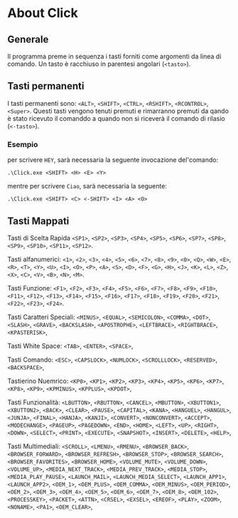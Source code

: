About Click
==========

## Generale
Il programma preme in sequenza i tasti forniti come argomenti da linea di comando. Un tasto è racchiuso in parentesi angolari (<code>\<tasto></code>).

## Tasti permanenti
I tasti permanenti sono: <code>\<ALT></code>, <code>\<SHIFT></code>, <code>\<CTRL></code>, <code>\<RSHIFT></code>, <code>\<RCONTROL></code>, <code>\<Super></code>.
Questi tasti vengono tenuti premuti e rimarranno premuti da qando è stato ricevuto il comanddo a quando non  si riceverà il comando di rilasio (<code>\<-tasto></code>).

### Esempio
per scrivere <code>HEY</code>, sarà necessaria la seguente invocazione del'comando:
```
.\Click.exe <SHIFT> <H> <E> <Y>
```
mentre per scrivere <code>Ciao</code>, sarà necessaria la seguente:
```
.\Click.exe <SHIFT> <C> <-SHIFT> <I> <A> <O>
```

## Tasti Mappati
Tasti di Scelta Rapida
<code>\<SP1></code>, <code>\<SP2></code>, <code>\<SP3></code>, <code>\<SP4></code>, <code>\<SP5></code>, <code>\<SP6></code>, <code>\<SP7></code>, <code>\<SP8></code>, <code>\<SP9></code>, <code>\<SP10></code>, <code>\<SP11></code>, <code>\<SP12></code>.

Tasti alfanumerici: <code>\<1></code>, <code>\<2></code>, <code>\<3></code>, <code>\<4></code>, <code>\<5></code>, <code>\<6></code>, <code>\<7></code>, <code>\<8></code>, <code>\<9></code>, <code>\<0></code>, <code>\<Q></code>, <code>\<W></code>, <code>\<E></code>, <code>\<R></code>, <code>\<T></code>, <code>\<Y></code>, <code>\<U></code>, <code>\<I></code>, <code>\<O></code>, <code>\<P></code>, <code>\<A></code>, <code>\<S></code>, <code>\<D></code>, <code>\<F></code>, <code>\<G></code>, <code>\<H></code>, <code>\<J></code>, <code>\<K></code>, <code>\<L></code>, <code>\<Z></code>, <code>\<X></code>, <code>\<C></code>, <code>\<V></code>, <code>\<B></code>, <code>\<N></code>, <code>\<M></code>.

Tasti Funzione: <code>\<F1></code>, <code>\<F2></code>, <code>\<F3></code>, <code>\<F4></code>, <code>\<F5></code>, <code>\<F6></code>, <code>\<F7></code>, <code>\<F8></code>, <code>\<F9></code>, <code>\<F10></code>, <code>\<F11></code>, <code>\<F12></code>, <code>\<F13></code>, <code>\<F14></code>, <code>\<F15></code>, <code>\<F16></code>, <code>\<F17></code>, <code>\<F18></code>, <code>\<F19></code>, <code>\<F20></code>, <code>\<F21></code>, <code>\<F22></code>, <code>\<F23></code>, <code>\<F24></code>.

Tasti Caratteri Speciali: <code>\<MINUS></code>, <code>\<EQUAL></code>, <code>\<SEMICOLON></code>, <code>\<COMMA></code>, <code>\<DOT></code>, <code>\<SLASH></code>, <code>\<GRAVE></code>, <code>\<BACKSLASH></code>, <code>\<APOSTROPHE></code>, <code>\<LEFTBRACE></code>, <code>\<RIGHTBRACE></code>, <code>\<KPASTERISK></code>, 

Tasti White Space: <code>\<TAB></code>, <code>\<ENTER></code>, <code>\<SPACE></code>, 

Tasti Comando: <code>\<ESC></code>, 
<code>\<CAPSLOCK></code>, <code>\<NUMLOCK></code>,
<code>\<SCROLLLOCK></code>, <code>\<RESERVED></code>, <code>\<BACKSPACE></code>,  

Tastierino Nuemrico: <code>\<KP0></code>, <code>\<KP1></code>, <code>\<KP2></code>, <code>\<KP3></code>, <code>\<KP4></code>, <code>\<KP5></code>, <code>\<KP6></code>, <code>\<KP7></code>, <code>\<KP8></code>, <code>\<KP9></code>, <code>\<KPMINUS></code>, <code>\<KPPLUS></code>, <code>\<KPDOT></code>, 

Tasti Funzionalità: <code>\<LBUTTON></code>, <code>\<RBUTTON></code>, <code>\<CANCEL></code>, <code>\<MBUTTON></code>, <code>\<XBUTTON1></code>, <code>\<XBUTTON2></code>, <code>\<BACK></code>, <code>\<CLEAR></code>, <code>\<PAUSE></code>, <code>\<CAPITAL></code>, <code>\<KANA></code>, <code>\<HANGUEL></code>, <code>\<HANGUL></code>, <code>\<JUNJA></code>, <code>\<FINAL></code>, <code>\<HANJA></code>, <code>\<KANJI></code>, <code>\<CONVERT></code>, <code>\<NONCONVERT></code>, <code>\<ACCEPT></code>, <code>\<MODECHANGE></code>, <code>\<PAGEUP></code>, <code>\<PAGEDOWN></code>, <code>\<END></code>, <code>\<HOME></code>, <code>\<LEFT></code>, <code>\<UP></code>, <code>\<RIGHT></code>, <code>\<DOWN></code>, <code>\<SELECT></code>, <code>\<PRINT></code>, <code>\<EXECUTE></code>, <code>\<SNAPSHOT></code>, <code>\<INSERT></code>, <code>\<DELETE></code>, <code>\<HELP></code>, 

Tasti Multimediali: <code>\<SCROLL></code>, <code>\<LMENU></code>, <code>\<RMENU></code>, <code>\<BROWSER_BACK></code>, <code>\<BROWSER_FORWARD></code>, <code>\<BROWSER_REFRESH></code>, <code>\<BROWSER_STOP></code>, <code>\<BROWSER_SEARCH></code>, <code>\<BROWSER_FAVORITES></code>, <code>\<BROWSER_HOME></code>, <code>\<VOLUME_MUTE></code>, <code>\<VOLUME_DOWN></code>, <code>\<VOLUME_UP></code>, <code>\<MEDIA_NEXT_TRACK></code>, <code>\<MEDIA_PREV_TRACK></code>, <code>\<MEDIA_STOP></code>, <code>\<MEDIA_PLAY_PAUSE></code>, <code>\<LAUNCH_MAIL></code>, <code>\<LAUNCH_MEDIA_SELECT></code>, <code>\<LAUNCH_APP1></code>, <code>\<LAUNCH_APP2></code>, <code>\<OEM_1></code>, <code>\<OEM_PLUS></code>, <code>\<OEM_COMMA></code>, <code>\<OEM_MINUS></code>, <code>\<OEM_PERIOD></code>, <code>\<OEM_2></code>, <code>\<OEM_3></code>, <code>\<OEM_4></code>, <code>\<OEM_5></code>, <code>\<OEM_6></code>, <code>\<OEM_7></code>, <code>\<OEM_8></code>, <code>\<OEM_102></code>, <code>\<PROCESSKEY></code>, <code>\<PACKET></code>, <code>\<ATTN></code>, <code>\<CRSEL></code>, <code>\<EXSEL></code>, <code>\<EREOF></code>, <code>\<PLAY></code>, <code>\<ZOOM></code>, <code>\<NONAME></code>, <code>\<PA1></code>, <code>\<OEM_CLEAR></code>, 
